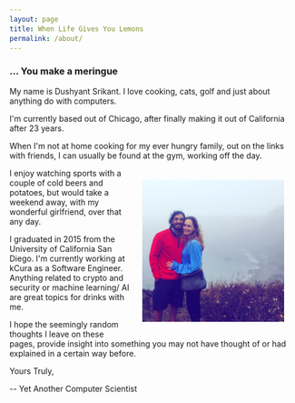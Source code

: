 ```yaml
---
layout: page
title: When Life Gives You Lemons
permalink: /about/
---
```


### ... You make a meringue

My name is Dushyant Srikant. I love cooking, cats, golf and just about anything do with computers.

I'm currently based out of Chicago, after finally making it out of California after 23 years.

When I'm not at home cooking for my ever hungry family, out on the links with friends, I can usually be found at the gym, working off the day.

<img align='right' src="/images/k&d.jpg" alt="Smiley face" height="250" width="250" style="padding: 20px;">

I enjoy watching sports with a couple of cold beers and potatoes, but would take a weekend away, with my wonderful girlfriend, over that any day.

I graduated in 2015 from the University of California San Diego. I'm currently working at kCura as a Software Engineer. Anything related to crypto and security or machine learning/ AI are great topics for drinks with me.

I hope the seemingly random thoughts I leave on these pages, provide insight into something you may not have thought of or had explained in a certain way before.

Yours Truly,

-- Yet Another Computer Scientist
